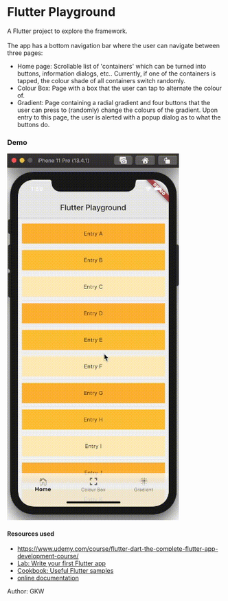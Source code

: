 # Flutter Playground

A  Flutter project to explore the framework. <br/> <br/>
The app has a bottom navigation bar where the user can navigate between three pages:
 - Home page: Scrollable list of 'containers' which can be turned into buttons, 
 information dialogs, etc.. Currently, if one of the containers is 
 tapped, the colour shade of all containers switch randomly. 
 - Colour Box: Page with a box that 
the user can tap to alternate the colour of.
 - Gradient: Page containing a radial
gradient and four buttons that the user can press to
(randomly) change the colours of the gradient. Upon entry to this page,
the user is alerted with a popup dialog as to what the buttons do.

### Demo
<img src="demo.gif" width="400" alt="demo gif"/>

#### Resources used
- https://www.udemy.com/course/flutter-dart-the-complete-flutter-app-development-course/
- [Lab: Write your first Flutter app](https://flutter.dev/docs/get-started/codelab)
- [Cookbook: Useful Flutter samples](https://flutter.dev/docs/cookbook)
- [online documentation](https://flutter.dev/docs)

Author: GKW